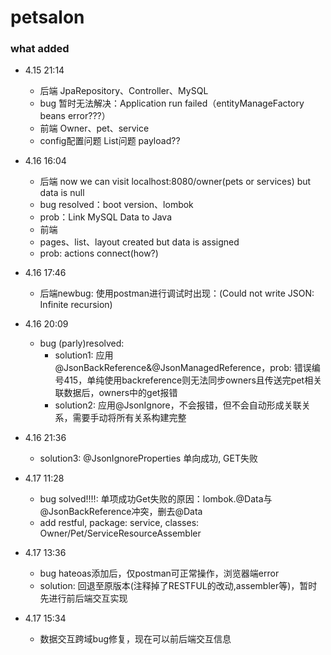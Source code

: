 # petsalon
### what added
  - 4.15 21:14 
    - 后端 JpaRepository、Controller、MySQL
    - bug 暂时无法解决：Application run failed（entityManageFactory beans error???）
    - 前端 Owner、pet、service
    - config配置问题 List问题 payload??

  - 4.16 16:04
    - 后端 now we can visit localhost:8080/owner(pets or services) but data is null
    - bug resolved：boot version、lombok
    - prob：Link MySQL Data to Java
    - 前端
    - pages、list、layout created but data is assigned
    - prob: actions connect(how?)

  - 4.16 17:46
    - 后端newbug: 使用postman进行调试时出现：(Could not write JSON: Infinite recursion)
    
  - 4.16 20:09
    - bug (parly)resolved:
      - solution1: 应用@JsonBackReference&@JsonManagedReference，prob: 错误编号415，单纯使用backreference则无法同步owners且传送完pet相关联数据后，owners中的get报错
      - solution2: 应用@JsonIgnore，不会报错，但不会自动形成关联关系，需要手动将所有关系构建完整

  - 4.16 21:36
    - solution3: @JsonIgnoreProperties 单向成功, GET失败

  - 4.17 11:28
    - bug solved!!!!: 单项成功Get失败的原因：lombok.@Data与@JsonBackReference冲突，删去@Data
    - add restful, package: service, classes: Owner/Pet/ServiceResourceAssembler

  - 4.17 13:36
    - bug hateoas添加后，仅postman可正常操作，浏览器端error
    - solution: 回退至原版本(注释掉了RESTFUL的改动,assembler等)，暂时先进行前后端交互实现

  - 4.17 15:34
    - 数据交互跨域bug修复，现在可以前后端交互信息
